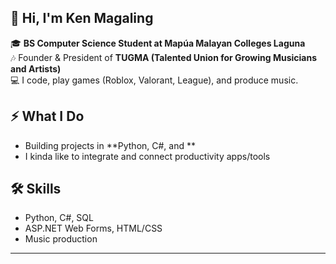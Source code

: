 ## 👋 Hi, I'm Ken Magaling 
🎓 **BS Computer Science Student at Mapúa Malayan Colleges Laguna**  
🎶 Founder & President of **TUGMA (Talented Union for Growing Musicians and Artists)**  
💻 I code, play games (Roblox, Valorant, League), and produce music.

## ⚡ What I Do
- Building projects in **Python, C#, and **
- I kinda like to integrate and connect productivity apps/tools

## 🛠️ Skills
- Python, C#, SQL
- ASP.NET Web Forms, HTML/CSS
- Music production
---

